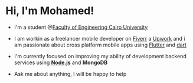 # Hi, I'm **Mohamed!**

 * I'm a student @[Faculty of Engineering Cairo University](http://eng.cu.edu.eg/ar/)

 * I am workin as a freelancer mobile developer on [Fiverr](https://www.fiverr.com/mohamedragab22?up_rollout=true) a [Upwork](https://www.upwork.com/freelancers/~01898d38ed3e953e12) and i am passionate about cross platform mobile apps using [Flutter](https://flutter.dev/?gclsrc=aw.ds&&gclid=Cj0KCQjwo-aCBhC-ARIsAAkNQiuwdY-ozZsuZfE-BGTy5OuUT4zTgoWEmcRhwouBdQ6hpL_9bREiy9gaAsRlEALw_wcB) and [dart](https://dart.dev/)

 * I'm currently focused on improving my ability of development backend services using [**Node.js**](https://nodejs.org/en/) and **MongoDB**

 * Ask me about anything, I will be happy to help
